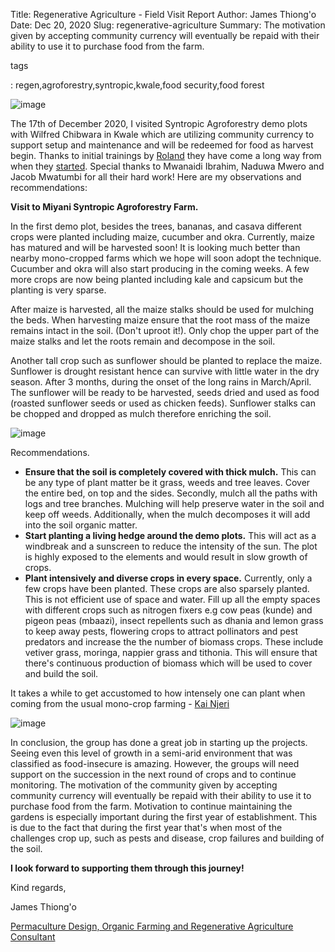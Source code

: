 Title: Regenerative Agriculture - Field Visit Report
Author: James Thiong'o
Date: Dec 20, 2020
Slug: regenerative-agriculture
Summary: The motivation given by accepting community currency will eventually
be repaid with their ability to use it to purchase food from the
farm.

tags

: regen,agroforestry,syntropic,kwale,food security,food forest

![image](images/blog/regenerative-agriculture1.webp)

The 17th of December 2020, I visited Syntropic Agroforestry demo plots
with Wilfred Chibwara in Kwale which are utilizing community currency to
support setup and maintenance and will be redeemed for food as harvest
begin. Thanks to initial trainings by
[Roland](https://www.facebook.com/roland.vanreenen) they have come a
long way from when they
[started](https://www.grassrootseconomics.org/post/food-forests-and-syntropic-currencies).
Special thanks to Mwanaidi Ibrahim, Naduwa Mwero and Jacob Mwatumbi for
all their hard work! Here are my observations and recommendations:

**Visit to Miyani Syntropic Agroforestry Farm.**

In the first demo plot, besides the trees, bananas, and casava different
crops were planted including maize, cucumber and okra. Currently, maize
has matured and will be harvested soon! It is looking much better than
nearby mono-cropped farms which we hope will soon adopt the technique.
Cucumber and okra will also start producing in the coming weeks. A few
more crops are now being planted including kale and capsicum but the
planting is very sparse.

After maize is harvested, all the maize stalks should be used for
mulching the beds. When harvesting maize ensure that the root mass of
the maize remains intact in the soil. (Don't uproot it!). Only chop the
upper part of the maize stalks and let the roots remain and decompose in
the soil.

Another tall crop such as sunflower should be planted to replace the
maize. Sunflower is drought resistant hence can survive with little
water in the dry season. After 3 months, during the onset of the long
rains in March/April. The sunflower will be ready to be harvested, seeds
dried and used as food (roasted sunflower seeds or used as chicken
feeds). Sunflower stalks can be chopped and dropped as mulch therefore
enriching the soil.

![image](images/blog/regenerative-agriculture70.webp)

Recommendations.

- **Ensure that the soil is completely covered with thick mulch.**
  This can be any type of plant matter be it grass, weeds and tree
  leaves. Cover the entire bed, on top and the sides. Secondly, mulch
  all the paths with logs and tree branches. Mulching will help
  preserve water in the soil and keep off weeds. Additionally, when
  the mulch decomposes it will add into the soil organic matter.
- **Start planting a living hedge around the demo plots.** This will
  act as a windbreak and a sunscreen to reduce the intensity of the
  sun. The plot is highly exposed to the elements and would result in
  slow growth of crops.
- **Plant intensively and diverse crops in every space.** Currently,
  only a few crops have been planted. These crops are also sparsely
  planted. This is not efficient use of space and water. Fill up all
  the empty spaces with different crops such as nitrogen fixers e.g
  cow peas (kunde) and pigeon peas (mbaazi), insect repellents such as
  dhania and lemon grass to keep away pests, flowering crops to
  attract pollinators and pest predators and increase the the number
  of biomass crops. These include vetiver grass, moringa, nappier
  grass and tithonia. This will ensure that there's continuous
  production of biomass which will be used to cover and build the
  soil.

It takes a while to get accustomed to how intensely one can plant when
coming from the usual mono-crop farming - [Kai
Njeri](https://www.linkedin.com/in/kainjeri555)

![image](images/blog/regenerative-agriculture103.webp)

In conclusion, the group has done a great job in starting up the
projects. Seeing even this level of growth in a semi-arid environment
that was classified as food-insecure is amazing. However, the groups
will need support on the succession in the next round of crops and to
continue monitoring. The motivation of the community given by accepting
community currency will eventually be repaid with their ability to use
it to purchase food from the farm. Motivation to continue maintaining
the gardens is especially important during the first year of
establishment. This is due to the fact that during the first year
that's when most of the challenges crop up, such as pests and disease,
crop failures and building of the soil.

**I look forward to supporting them through this journey!**

Kind regards,

James Thiong'o

[Permaculture Design, Organic Farming and Regenerative Agriculture
Consultant](https://www.linkedin.com/in/james-thiong-o-a206b3100/)

